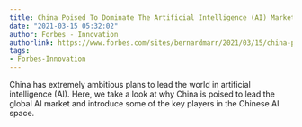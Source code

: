 ```yaml
---
title: China Poised To Dominate The Artificial Intelligence (AI) Market
date: "2021-03-15 05:32:02"
author: Forbes - Innovation
authorlink: https://www.forbes.com/sites/bernardmarr/2021/03/15/china-poised-to-dominate-the-artificial-intelligence-ai-market/
tags:
- Forbes-Innovation
---
```

China has extremely ambitious plans to lead the world in artificial intelligence (AI). Here, we take a look at why China is poised to lead the global AI market and introduce some of the key players in the Chinese AI space.